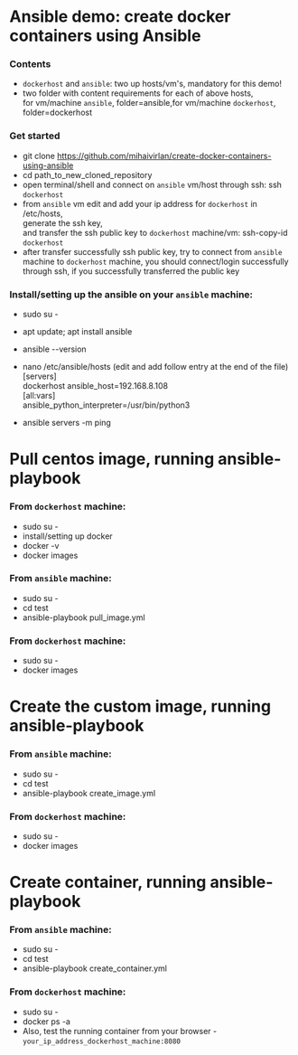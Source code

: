# Ansible demo: create docker containers using Ansible
### Contents
- `dockerhost` and `ansible`: two up hosts/vm's, mandatory for this demo!
- two folder with content requirements for each of above hosts,<br/>
  for vm/machine `ansible`, folder=ansible,for vm/machine `dockerhost`, folder=dockerhost

### Get started
- git clone https://github.com/mihaivirlan/create-docker-containers-using-ansible
- cd path_to_new_cloned_repository
- open terminal/shell and connect on `ansible` vm/host through ssh: ssh `dockerhost`
- from `ansible` vm edit and add your ip address for `dockerhost` in /etc/hosts, <br/>
  generate the ssh key, <br/>
  and transfer the ssh public key to `dockerhost` machine/vm: ssh-copy-id `dockerhost`
- after transfer successfully ssh public key, try to connect from `ansible` machine to `dockerhost` machine, you should connect/login successfully through ssh, if you successfully transferred the public key

### Install/setting up the ansible on your `ansible` machine:
- sudo su -
- apt update; apt install ansible
- ansible --version
- nano /etc/ansible/hosts (edit and add follow entry at the end of the file)<br/>
[servers]<br/>
dockerhost ansible_host=192.168.8.108<br/>
[all:vars]<br/>
ansible_python_interpreter=/usr/bin/python3

- ansible servers -m ping

# Pull centos image, running ansible-playbook
### From `dockerhost` machine:
- sudo su -
- install/setting up docker
- docker -v
- docker images

### From `ansible` machine:
- sudo su -
- cd test
- ansible-playbook pull_image.yml

### From `dockerhost` machine:
- sudo su -
- docker images

# Create the custom image, running ansible-playbook
### From `ansible` machine:
- sudo su -
- cd test
- ansible-playbook create_image.yml

### From `dockerhost` machine:
- sudo su -
- docker images


# Create container, running ansible-playbook
### From `ansible` machine:
- sudo su -
- cd test
- ansible-playbook create_container.yml

### From `dockerhost` machine:
- sudo su -
- docker ps -a
- Also, test the running container from your browser - `your_ip_address_dockerhost_machine:8080`

